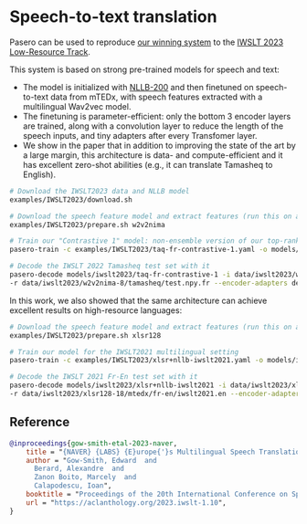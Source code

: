 # Speech-to-text translation

Pasero can be used to reproduce [our winning system](https://aclanthology.org/2023.iwslt-1.10) to the [IWSLT 2023 Low-Resource Track](https://aclanthology.org/2023.iwslt-1.1/).

This system is based on strong pre-trained models for speech and text:
- The model is initialized with [NLLB-200](https://arxiv.org/abs/2207.04672) and then finetuned on speech-to-text data from mTEDx, with speech features extracted 
with a multilingual Wav2vec model.
- The finetuning is parameter-efficient: only the bottom 3 encoder layers are trained, along with a convolution layer to reduce the length of the speech inputs, and tiny adapters after every Transfomer layer.
- We show in the paper that in addition to improving the state of the art by a large margin, this architecture is data- and compute-efficient and it has excellent zero-shot abilities (e.g., it can translate Tamasheq to English).

```bash
# Download the IWSLT2023 data and NLLB model
examples/IWSLT2023/download.sh

# Download the speech feature model and extract features (run this on a machine with a GPU)
examples/IWSLT2023/prepare.sh w2v2nima

# Train our "Contrastive 1" model: non-ensemble version of our top-ranking Tamasheq-French model at IWSLT 2023
pasero-train -c examples/IWSLT2023/taq-fr-contrastive-1.yaml -o models/iwslt2023/taq-fr-contrastive-1

# Decode the IWSLT 2022 Tamasheq test set with it
pasero-decode models/iwslt2023/taq-fr-contrastive-1 -i data/iwslt2023/w2v2nima-8/tamasheq/test.npy.taq \
-r data/iwslt2023/w2v2nima-8/tamasheq/test.npy.fr --encoder-adapters default --decoder-adapters default
```

In this work, we also showed that the same architecture can achieve excellent results on high-resource languages:

```bash
# Download the speech feature model and extract features (run this on a machine with a GPU)
examples/IWSLT2023/prepare.sh xlsr128

# Train our model for the IWSLT2021 multilingual setting
pasero-train -c examples/IWSLT2023/xlsr+nllb-iwslt2021.yaml -o models/iwslt2023/xlsr+nllb-iwslt2021

# Decode the IWSLT 2021 Fr-En test set with it
pasero-decode models/iwslt2023/xlsr+nllb-iwslt2021 -i data/iwslt2023/xlsr128-18/mtedx/fr-en/iwslt2021.npy.fr \
-r data/iwslt2023/xlsr128-18/mtedx/fr-en/iwslt2021.en --encoder-adapters default --decoder-adapters default
```

## Reference

```bibtex
@inproceedings{gow-smith-etal-2023-naver,
    title = "{NAVER} {LABS} {E}urope{'}s Multilingual Speech Translation Systems for the {IWSLT} 2023 Low-Resource Track",
    author = "Gow-Smith, Edward  and
      Berard, Alexandre  and
      Zanon Boito, Marcely  and
      Calapodescu, Ioan",
    booktitle = "Proceedings of the 20th International Conference on Spoken Language Translation (IWSLT 2023)",
    url = "https://aclanthology.org/2023.iwslt-1.10",
}
```
